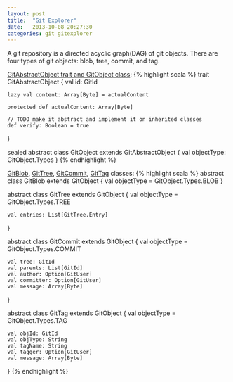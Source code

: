 ```yaml
---
layout: post
title:  "Git Explorer"
date:   2013-10-08 20:27:30
categories: git gitexplorer
---
```


A git repository is a directed acyclic graph(DAG) of git objects.
There are four types of git objects: blob, tree, commit, and tag.

[GitAbstractObject trait and GitObject class][GitAbstractObject]:
{% highlight scala %}
trait GitAbstractObject {
    val id: GitId

    lazy val content: Array[Byte] = actualContent

    protected def actualContent: Array[Byte]

    // TODO make it abstract and implement it on inherited classes
    def verify: Boolean = true
}

sealed abstract class GitObject extends GitAbstractObject {
    val objectType: GitObject.Types
}
{% endhighlight %}

[GitBlob][GitBlob], [GitTree][GitTree], [GitCommit][GitCommit], [GitTag][GitTag] classes:
{% highlight scala %}
abstract class GitBlob extends GitObject {
    val objectType = GitObject.Types.BLOB
}

abstract class GitTree extends GitObject {
    val objectType = GitObject.Types.TREE

    val entries: List[GitTree.Entry]
}

abstract class GitCommit extends GitObject {
    val objectType = GitObject.Types.COMMIT

    val tree: GitId
    val parents: List[GitId]
    val author: Option[GitUser]
    val committer: Option[GitUser]
    val message: Array[Byte]
}

abstract class GitTag extends GitObject {
    val objectType = GitObject.Types.TAG

    val objId: GitId
    val objType: String
    val tagName: String
    val tagger: Option[GitUser]
    val message: Array[Byte]
}
{% endhighlight %}

[GitAbstractObject]: https://github.com/Joonsoo/gitexplorer/blob/master/src/main/scala/com/giyeok/gitexplorer/model/GitObjects.scala#L19-L32
[GitBlob]: https://github.com/Joonsoo/gitexplorer/blob/master/src/main/scala/com/giyeok/gitexplorer/model/GitObjects.scala#L120-L122
[GitTree]: https://github.com/Joonsoo/gitexplorer/blob/master/src/main/scala/com/giyeok/gitexplorer/model/GitObjects.scala#L136-L140
[GitCommit]: https://github.com/Joonsoo/gitexplorer/blob/master/src/main/scala/com/giyeok/gitexplorer/model/GitObjects.scala#L176-L187
[GitTag]: https://github.com/Joonsoo/gitexplorer/blob/master/src/main/scala/com/giyeok/gitexplorer/model/GitObjects.scala#L241-L249
